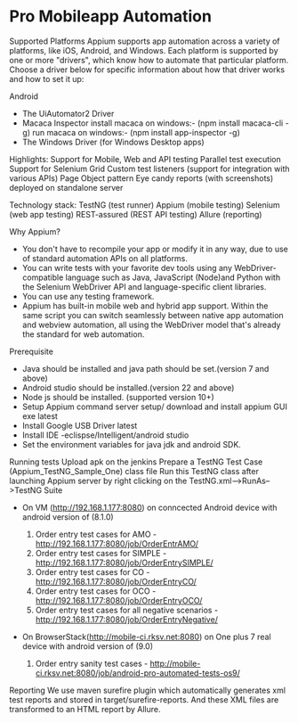 # Pro Mobileapp Automation

Supported Platforms
Appium supports app automation across a variety of platforms, like iOS, Android, and Windows. Each platform is supported by one or more "drivers", which know how to automate that particular platform. Choose a driver below for specific information about how that driver works and how to set it up:

Android
- The UiAutomator2 Driver
- Macaca Inspector
   install macaca on windows:- (npm install macaca-cli -g)
   run macaca on windows:- (npm install app-inspector -g)
- The Windows Driver (for Windows Desktop apps)


Highlights:
Support for Mobile, Web and API testing
Parallel test execution
Support for Selenium Grid
Custom test listeners (support for integration with various APIs)
Page Object pattern
Eye candy reports (with screenshots) deployed on standalone server

Technology stack:
TestNG (test runner)
Appium (mobile testing)
Selenium (web app testing)
REST-assured (REST API testing)
Allure (reporting)

Why Appium?
- You don't have to recompile your app or modify it in any way, due to use of standard automation APIs on all platforms.
- You can write tests with your favorite dev tools using any WebDriver-compatible language such as Java, JavaScript (Node)and Python with the Selenium WebDriver API and language-specific client libraries.
- You can use any testing framework.
- Appium has built-in mobile web and hybrid app support. Within the same script you can switch seamlessly between native app automation and webview automation, all using the WebDriver model that's already the standard for web automation.

Prerequisite
- Java should be installed and java path should be set.(version 7 and above)
- Android studio should be installed.(version 22 and above)
- Node js should be installed. (supported version 10+)
- Setup Appium command server setup/ download and install appium GUI exe latest
- Install Google USB Driver latest
- Install IDE -eclispse/Intelligent/android studio
- Set the environment variables for java jdk and android SDK.

Running tests
Upload apk on the jenkins
Prepare a TestNG Test Case (Appium_TestNG_Sample_One) class file
Run this TestNG class after launching Appium server by right clicking on the TestNG.xml–>RunAs–>TestNG Suite

- On VM (http://192.168.1.177:8080) on conncected Android device with android version of (8.1.0)
  1. Order entry test cases for AMO - http://192.168.1.177:8080/job/OrderEntrAMO/
  2. Order entry test cases for SIMPLE - http://192.168.1.177:8080/job/OrderEntrySIMPLE/
  3. Order entry test cases for CO - http://192.168.1.177:8080/job/OrderEntryCO/
  4. Order entry test cases for OCO - http://192.168.1.177:8080/job/OrderEntryOCO/
  5. Order entry test cases for all negative scenarios - http://192.168.1.177:8080/job/OrderEntryNegative/

- On BrowserStack(http://mobile-ci.rksv.net:8080) on One plus 7 real device with android version of (9.0)
  1. Order entry sanity test cases - http://mobile-ci.rksv.net:8080/job/android-pro-automated-tests-os9/
  
Reporting
We use maven surefire plugin which automatically generates xml test reports and stored in target/surefire-reports. And these XML files are transformed to an HTML report by Allure.






